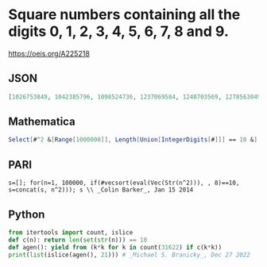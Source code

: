 # Square numbers containing all the digits 0, 1, 2, 3, 4, 5, 6, 7, 8 and 9\.
https://oeis.org/A225218
## JSON
```JSON
[1026753849, 1042385796, 1098524736, 1237069584, 1248703569, 1278563049, 1285437609, 1382054976, 1436789025, 1503267984, 1532487609, 1547320896, 1643897025, 1827049536, 1927385604, 1937408256, 2076351489, 2081549376, 2170348569, 2386517904, 2431870596]
```
## Mathematica
```Mathematica
Select[#^2 &[Range[1000000]], Length[Union[IntegerDigits[#]]] == 10 &] (* _Geoffrey Critzer_, Jan 04 2015 *)
```
## PARI
```PARI
s=[]; for(n=1, 100000, if(#vecsort(eval(Vec(Str(n^2))), , 8)==10, s=concat(s, n^2))); s \\ _Colin Barker_, Jan 15 2014
```
## Python
```Python
from itertools import count, islice
def c(n): return len(set(str(n))) == 10
def agen(): yield from (k*k for k in count(31622) if c(k*k))
print(list(islice(agen(), 21))) # _Michael S. Branicky_, Dec 27 2022
```
